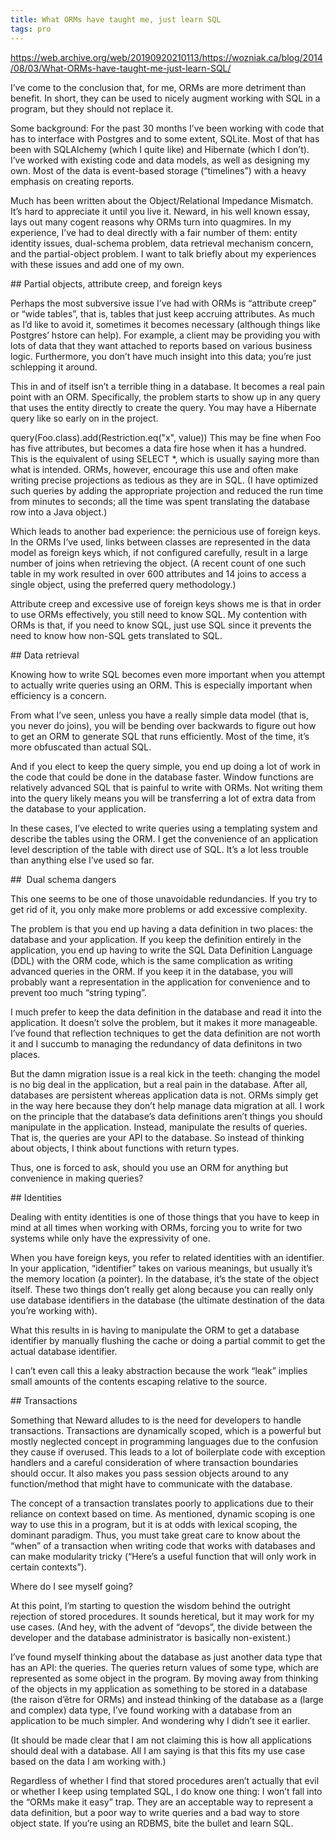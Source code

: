 ```yaml
---
title: What ORMs have taught me, just learn SQL
tags: pro
---
```


<https://web.archive.org/web/20190920210113/https://wozniak.ca/blog/2014/08/03/What-ORMs-have-taught-me-just-learn-SQL/>


I’ve come to the conclusion that, for me, ORMs are more detriment than benefit. In short, they can be used to nicely augment working with SQL in a program, but they should not replace it.

Some background: For the past 30 months I’ve been working with code that has to interface with Postgres and to some extent, SQLite. Most of that has been with SQLAlchemy (which I quite like) and Hibernate (which I don’t). I’ve worked with existing code and data models, as well as designing my own. Most of the data is event-based storage (“timelines”) with a heavy emphasis on creating reports.

Much has been written about the Object/Relational Impedance Mismatch. It’s hard to appreciate it until you live it. Neward, in his well known essay, lays out many cogent reasons why ORMs turn into quagmires. In my experience, I’ve had to deal directly with a fair number of them: entity identity issues, dual-schema problem, data retrieval mechanism concern, and the partial-object problem. I want to talk briefly about my experiences with these issues and add one of my own.

## Partial objects, attribute creep, and foreign keys

Perhaps the most subversive issue I’ve had with ORMs is “attribute creep” or “wide tables”, that is, tables that just keep accruing attributes. As much as I’d like to avoid it, sometimes it becomes necessary (although things like Postgres’ hstore can help). For example, a client may be providing you with lots of data that they want attached to reports based on various business logic. Furthermore, you don’t have much insight into this data; you’re just schlepping it around.

This in and of itself isn’t a terrible thing in a database. It becomes a real pain point with an ORM. Specifically, the problem starts to show up in any query that uses the entity directly to create the query. You may have a Hibernate query like so early on in the project.

query(Foo.class).add(Restriction.eq("x", value))
This may be fine when Foo has five attributes, but becomes a data fire hose when it has a hundred. This is the equivalent of using SELECT *, which is usually saying more than what is intended. ORMs, however, encourage this use and often make writing precise projections as tedious as they are in SQL. (I have optimized such queries by adding the appropriate projection and reduced the run time from minutes to seconds; all the time was spent translating the database row into a Java object.)

Which leads to another bad experience: the pernicious use of foreign keys. In the ORMs I’ve used, links between classes are represented in the data model as foreign keys which, if not configured carefully, result in a large number of joins when retrieving the object. (A recent count of one such table in my work resulted in over 600 attributes and 14 joins to access a single object, using the preferred query methodology.)

Attribute creep and excessive use of foreign keys shows me is that in order to use ORMs effectively, you still need to know SQL. My contention with ORMs is that, if you need to know SQL, just use SQL since it prevents the need to know how non-SQL gets translated to SQL.

## Data retrieval

Knowing how to write SQL becomes even more important when you attempt to actually write queries using an ORM. This is especially important when efficiency is a concern.

From what I’ve seen, unless you have a really simple data model (that is, you never do joins), you will be bending over backwards to figure out how to get an ORM to generate SQL that runs efficiently. Most of the time, it’s more obfuscated than actual SQL.

And if you elect to keep the query simple, you end up doing a lot of work in the code that could be done in the database faster. Window functions are relatively advanced SQL that is painful to write with ORMs. Not writing them into the query likely means you will be transferring a lot of extra data from the database to your application.

In these cases, I’ve elected to write queries using a templating system and describe the tables using the ORM. I get the convenience of an application level description of the table with direct use of SQL. It’s a lot less trouble than anything else I’ve used so far.

##  Dual schema dangers

This one seems to be one of those unavoidable redundancies. If you try to get rid of it, you only make more problems or add excessive complexity.

The problem is that you end up having a data definition in two places: the database and your application. If you keep the definition entirely in the application, you end up having to write the SQL Data Definition Language (DDL) with the ORM code, which is the same complication as writing advanced queries in the ORM. If you keep it in the database, you will probably want a representation in the application for convenience and to prevent too much “string typing”.

I much prefer to keep the data definition in the database and read it into the application. It doesn’t solve the problem, but it makes it more manageable. I’ve found that reflection techniques to get the data definition are not worth it and I succumb to managing the redundancy of data definitons in two places.

But the damn migration issue is a real kick in the teeth: changing the model is no big deal in the application, but a real pain in the database. After all, databases are persistent whereas application data is not. ORMs simply get in the way here because they don’t help manage data migration at all. I work on the principle that the database’s data definitions aren’t things you should manipulate in the application. Instead, manipulate the results of queries. That is, the queries are your API to the database. So instead of thinking about objects, I think about functions with return types.

Thus, one is forced to ask, should you use an ORM for anything but convenience in making queries?

## Identities

Dealing with entity identities is one of those things that you have to keep in mind at all times when working with ORMs, forcing you to write for two systems while only have the expressivity of one.

When you have foreign keys, you refer to related identities with an identifier. In your application, “identifier” takes on various meanings, but usually it’s the memory location (a pointer). In the database, it’s the state of the object itself. These two things don’t really get along because you can really only use database identifiers in the database (the ultimate destination of the data you’re working with).

What this results in is having to manipulate the ORM to get a database identifier by manually flushing the cache or doing a partial commit to get the actual database identifier.

I can’t even call this a leaky abstraction because the work “leak” implies small amounts of the contents escaping relative to the source.

## Transactions

Something that Neward alludes to is the need for developers to handle transactions. Transactions are dynamically scoped, which is a powerful but mostly neglected concept in programming languages due to the confusion they cause if overused. This leads to a lot of boilerplate code with exception handlers and a careful consideration of where transaction boundaries should occur. It also makes you pass session objects around to any function/method that might have to communicate with the database.

The concept of a transaction translates poorly to applications due to their reliance on context based on time. As mentioned, dynamic scoping is one way to use this in a program, but it is at odds with lexical scoping, the dominant paradigm. Thus, you must take great care to know about the “when” of a transaction when writing code that works with databases and can make modularity tricky (“Here’s a useful function that will only work in certain contexts”).

Where do I see myself going?

At this point, I’m starting to question the wisdom behind the outright rejection of stored procedures. It sounds heretical, but it may work for my use cases. (And hey, with the advent of “devops”, the divide between the developer and the database administrator is basically non-existent.)

I’ve found myself thinking about the database as just another data type that has an API: the queries. The queries return values of some type, which are represented as some object in the program. By moving away from thinking of the objects in my application as something to be stored in a database (the raison d’être for ORMs) and instead thinking of the database as a (large and complex) data type, I’ve found working with a database from an application to be much simpler. And wondering why I didn’t see it earlier.

(It should be made clear that I am not claiming this is how all applications should deal with a database. All I am saying is that this fits my use case based on the data I am working with.)

Regardless of whether I find that stored procedures aren’t actually that evil or whether I keep using templated SQL, I do know one thing: I won’t fall into the “ORMs make it easy” trap. They are an acceptable way to represent a data definition, but a poor way to write queries and a bad way to store object state. If you’re using an RDBMS, bite the bullet and learn SQL.